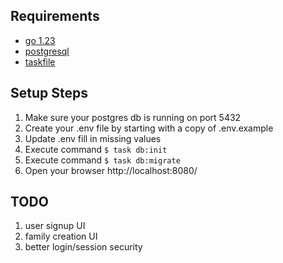 ## Requirements
- [go 1.23](https://go.dev/)
- [postgresql](https://www.postgresql.org/)
- [taskfile](https://taskfile.dev/installation)

## Setup Steps
1. Make sure your postgres db is running on port 5432
2. Create your .env file by starting with a copy of .env.example
3. Update .env fill in missing values
4. Execute command `$ task db:init`
5. Execute command `$ task db:migrate`
6. Open your browser http://localhost:8080/

## TODO
1. user signup UI
2. family creation UI
3. better login/session security
